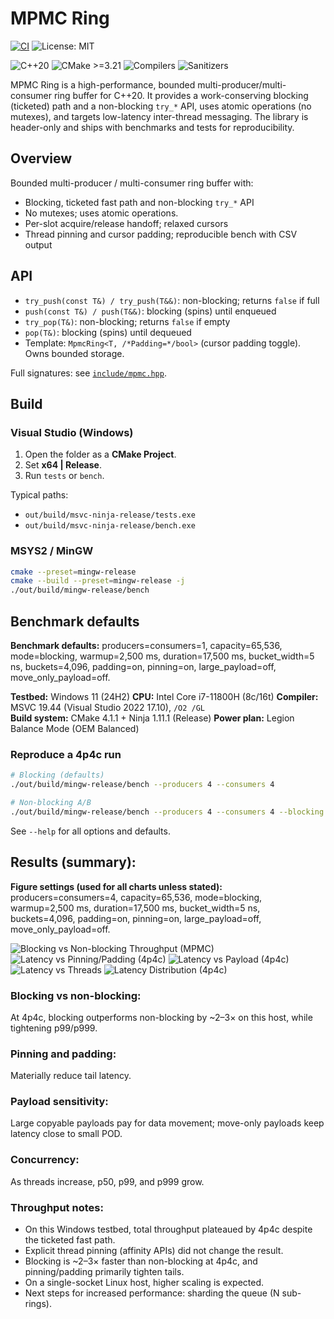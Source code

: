 # MPMC Ring

[![CI](https://github.com/grudshtein/mpmc-ring/actions/workflows/ci.yml/badge.svg?branch=master)](https://github.com/grudshtein/mpmc-ring/actions/workflows/ci.yml)
![License: MIT](https://img.shields.io/badge/License-MIT-green.svg)

![C++20](https://img.shields.io/badge/C%2B%2B-20-00599C?logo=c%2B%2B)
![CMake >=3.21](https://img.shields.io/badge/CMake-%3E%3D3.21-064F8C?logo=cmake)
![Compilers](https://img.shields.io/badge/Compilers-MSVC%20%7C%20Clang%20%7C%20GCC-6aa84f)
![Sanitizers](https://img.shields.io/badge/Sanitizers-ASan%20%7C%20TSan%20%7C%20UBSan-orange)

MPMC Ring is a high-performance, bounded multi-producer/multi-consumer ring buffer for C++20.
It provides a work-conserving blocking (ticketed) path and a non-blocking `try_*` API,
uses atomic operations (no mutexes), and targets low-latency inter-thread messaging.
The library is header-only and ships with benchmarks and tests for reproducibility.

## Overview
Bounded multi-producer / multi-consumer ring buffer with:
- Blocking, ticketed fast path and non-blocking `try_*` API
- No mutexes; uses atomic operations. 
- Per-slot acquire/release handoff; relaxed cursors
- Thread pinning and cursor padding; reproducible bench with CSV output

## API
- `try_push(const T&) / try_push(T&&)`: non-blocking; returns `false` if full
- `push(const T&) / push(T&&)`: blocking (spins) until enqueued
- `try_pop(T&)`: non-blocking; returns `false` if empty
- `pop(T&)`: blocking (spins) until dequeued
- Template: `MpmcRing<T, /*Padding=*/bool>` (cursor padding toggle). Owns bounded storage.
  
Full signatures: see [`include/mpmc.hpp`](../include/mpmc.hpp).

## Build

### Visual Studio (Windows)
1. Open the folder as a **CMake Project**.
2. Set **x64 | Release**.
3. Run `tests` or `bench`.

Typical paths:
- `out/build/msvc-ninja-release/tests.exe`
- `out/build/msvc-ninja-release/bench.exe`

### MSYS2 / MinGW
```bash
cmake --preset=mingw-release
cmake --build --preset=mingw-release -j
./out/build/mingw-release/bench
```

## Benchmark defaults
**Benchmark defaults:** producers=consumers=1, capacity=65,536, mode=blocking, warmup=2,500 ms, duration=17,500 ms, 
bucket_width=5 ns, buckets=4,096, padding=on, pinning=on, large_payload=off, move_only_payload=off.

**Testbed:** Windows 11 (24H2)
**CPU:** Intel Core i7-11800H (8c/16t)
**Compiler:** MSVC 19.44 (Visual Studio 2022 17.10), `/O2 /GL`  
**Build system:** CMake 4.1.1 + Ninja 1.11.1 (Release) 
**Power plan:** Legion Balance Mode (OEM Balanced)

### Reproduce a 4p4c run
```bash
# Blocking (defaults)
./out/build/mingw-release/bench --producers 4 --consumers 4

# Non-blocking A/B
./out/build/mingw-release/bench --producers 4 --consumers 4 --blocking off
```
See `--help` for all options and defaults.

## Results (summary):
**Figure settings (used for all charts unless stated):** 
producers=consumers=4, capacity=65,536, mode=blocking, warmup=2,500 ms, duration=17,500 ms, 
bucket_width=5 ns, buckets=4,096, padding=on, pinning=on, large_payload=off, move_only_payload=off.

![Blocking vs Non-blocking Throughput (MPMC)](fig/mode_comparison.png)
![Latency vs Pinning/Padding (4p4c)](fig/latency_vs_pinning_padding.png)
![Latency vs Payload (4p4c)](fig/latency_vs_payload.png)
![Latency vs Threads](fig/latency_vs_threads.png)
![Latency Distribution (4p4c)](fig/pop_hist.png)

### Blocking vs non-blocking:
At 4p4c, blocking outperforms non-blocking by ~2–3× on this host, while tightening p99/p999.
### Pinning and padding:
Materially reduce tail latency.
### Payload sensitivity:
Large copyable payloads pay for data movement; move-only payloads keep latency close to small POD.
### Concurrency:
As threads increase, p50, p99, and p999 grow.

### Throughput notes:
- On this Windows testbed, total throughput plateaued by 4p4c despite the ticketed fast path. 
- Explicit thread pinning (affinity APIs) did not change the result. 
- Blocking is ~2–3× faster than non-blocking at 4p4c, and pinning/padding primarily tighten tails. 
- On a single-socket Linux host, higher scaling is expected.
- Next steps for increased performance: sharding the queue (N sub-rings).
